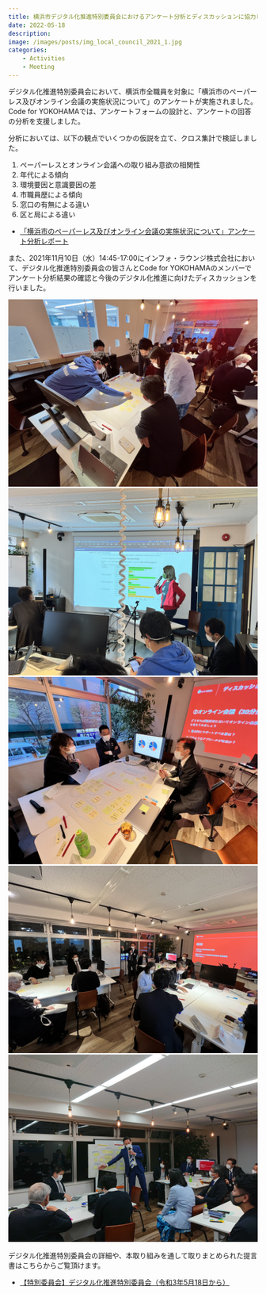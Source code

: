 ```yaml
---
title: 横浜市デジタル化推進特別委員会におけるアンケート分析とディスカッションに協力しました
date: 2022-05-18
description: 
image: /images/posts/img_local_council_2021_1.jpg
categories:
    - Activities
    - Meeting
---
```

デジタル化推進特別委員会において、横浜市全職員を対象に「横浜市のペーパーレス及びオンライン会議の実施状況について」のアンケートが実施されました。
Code for YOKOHAMAでは、アンケートフォームの設計と、アンケートの回答の分析を支援しました。

分析においては、以下の観点でいくつかの仮説を立て、クロス集計で検証しました。

1. ペーパーレスとオンライン会議への取り組み意欲の相関性
2. 年代による傾向
3. 環境要因と意識要因の差
4. 市職員歴による傾向
5. 窓口の有無による違い
6. 区と局による違い

- [「横浜市のペーパーレス及びオンライン会議の実施状況について」アンケート分析レポート](https://public.tableau.com/views/_16314601284130/1_?:language=en-US&:display_count=n&:origin=viz_share_link)

また、2021年11月10日（水）14:45-17:00にインフォ・ラウンジ株式会社において、デジタル化推進特別委員会の皆さんとCode for YOKOHAMAのメンバーでアンケート分析結果の確認と今後のデジタル化推進に向けたディスカッションを行いました。

![](/images/posts/img_local_council_2021_1.jpg)
![](/images/posts/img_local_council_2021_2.jpg)
![](/images/posts/img_local_council_2021_3.jpg)
![](/images/posts/img_local_council_2021_4.jpg)
![](/images/posts/img_local_council_2021_5.jpg)

デジタル化推進特別委員会の詳細や、本取り組みを通して取りまとめられた提言書はこちらからご覧頂けます。

- [【特別委員会】デジタル化推進特別委員会（令和3年5月18日から）](https://www.city.yokohama.lg.jp/shikai/kiroku/katsudo/r3/R03digital.html)
